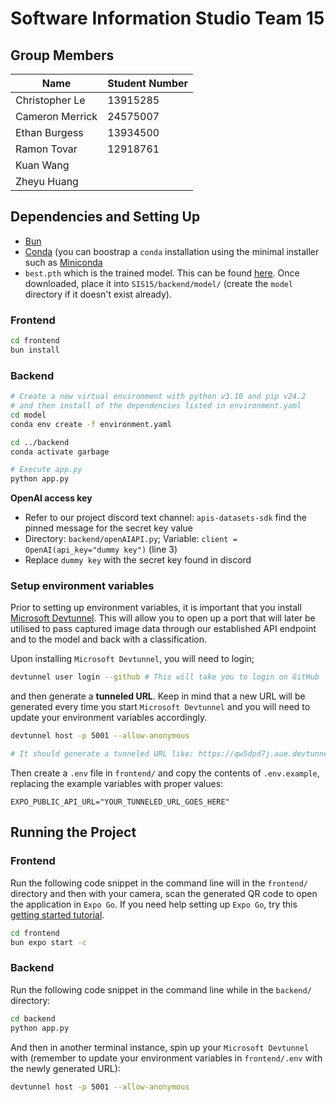 # Software Information Studio Team 15

## Group Members

| Name            | Student Number |
| --------------- | -------------- |
| Christopher Le  | 13915285       |
| Cameron Merrick | 24575007       |
| Ethan Burgess   | 13934500       |
| Ramon Tovar     | 12918761       |
| Kuan Wang       |                |
| Zheyu Huang     |                |

## Dependencies and Setting Up

- [Bun](https://bun.sh/docs/installation)
- [Conda](https://docs.conda.io/projects/conda/en/latest/user-guide/getting-started.html) (you can boostrap a `conda` installation using the minimal installer such as [Miniconda](https://docs.anaconda.com/miniconda/)
- `best.pth` which is the trained model. This can be found [here](https://github.com/HZYSDS/classification_part). Once downloaded, place it into `SIS15/backend/model/` (create the `model` directory if it doesn't exist already).

### Frontend
```bash
cd frontend
bun install
```

### Backend
```bash
# Create a new virtual environment with python v3.10 and pip v24.2
# and then install of the dependencies listed in environment.yaml
cd model
conda env create -f environment.yaml

cd ../backend
conda activate garbage

# Execute app.py
python app.py
```
**OpenAI access key**

- Refer to our project discord text channel: `apis-datasets-sdk` find the pinned message for the secret key value
- Directory: `backend/openAIAPI.py`; Variable: `client = OpenAI(api_key="dummy key")` (line 3)
- Replace `dummy key` with the secret key found in discord

### Setup environment variables

Prior to setting up environment variables, it is important that you install [Microsoft Devtunnel](https://learn.microsoft.com/en-us/azure/developer/dev-tunnels/get-started). This will allow you to open up a port that will later be utilised to pass captured image data through our established API endpoint and to the model and back with a classification.

Upon installing `Microsoft Devtunnel`, you will need to login;

```bash
devtunnel user login --github # This will take you to login on GitHub
```

and then generate a **tunneled URL**. Keep in mind that a new URL will be generated every time you start `Microsoft Devtunnel` and you will need to update your environment variables accordingly.

```bash
devtunnel host -p 5001 --allow-anonymous

# It should generate a tunneled URL like: https://qw5dpd7j.aue.devtunnels.ms:5001"
```

Then create a `.env` file in `frontend/` and copy the contents of `.env.example`, replacing the example variables with proper values:

```# .env
EXPO_PUBLIC_API_URL="YOUR_TUNNELED_URL_GOES_HERE"
```

## Running the Project
### Frontend

Run the following code snippet in the command line will in the `frontend/` directory and then with your camera, scan the generated QR code to open the application in `Expo Go`. If you need help setting up `Expo Go`, try this [getting started tutorial](https://docs.expo.dev/tutorial/create-your-first-app/).
```bash
cd frontend
bun expo start -c
```

### Backend

Run the following code snippet in the command line while in the `backend/` directory:
```bash
cd backend
python app.py
```

And then in another terminal instance, spin up your `Microsoft Devtunnel` with (remember to update your environment variables in `frontend/.env` with the newly generated URL):
```bash
devtunnel host -p 5001 --allow-anonymous
```
